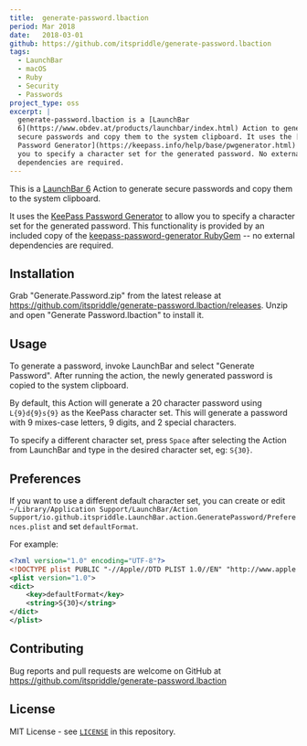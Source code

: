 ```yaml
---
title:  generate-password.lbaction
period: Mar 2018
date:   2018-03-01
github: https://github.com/itspriddle/generate-password.lbaction
tags:
  - LaunchBar
  - macOS
  - Ruby
  - Security
  - Passwords
project_type: oss
excerpt: |
  generate-password.lbaction is a [LaunchBar
  6](https://www.obdev.at/products/launchbar/index.html) Action to generate
  secure passwords and copy them to the system clipboard. It uses the [KeePass
  Password Generator](https://keepass.info/help/base/pwgenerator.html) to allow
  you to specify a character set for the generated password. No external
  dependencies are required.
---
```


This is a [LaunchBar 6][] Action to generate secure passwords and copy them to
the system clipboard.

It uses the [KeePass Password Generator][] to allow you to specify a character
set for the generated password. This functionality is provided by an included
copy of the [keepass-password-generator RubyGem][] -- no external dependencies
are required.

[LaunchBar 6]: https://www.obdev.at/products/launchbar/index.html
[KeePass Password Generator]: https://keepass.info/help/base/pwgenerator.html
[keepass-password-generator RubyGem]: https://github.com/johnbintz/keepass-password-generator

## Installation

Grab "Generate.Password.zip" from the latest release at
<https://github.com/itspriddle/generate-password.lbaction/releases>. Unzip and
open "Generate Password.lbaction" to install it.

## Usage

To generate a password, invoke LaunchBar and select "Generate Password". After
running the action, the newly generated password is copied to the system
clipboard.

By default, this Action will generate a 20 character password using
`L{9}d{9}s{9}` as the KeePass character set. This will generate a password
with 9 mixes-case letters, 9 digits, and 2 special characters.

To specify a different character set, press `Space` after selecting the Action
from LaunchBar and type in the desired character set, eg: `S{30}`.

## Preferences

If you want to use a different default character set, you can create or edit
`~/Library/Application Support/LaunchBar/Action Support/io.github.itspriddle.LaunchBar.action.GeneratePassword/Preferences.plist`
and set `defaultFormat`.

For example:

```xml
<?xml version="1.0" encoding="UTF-8"?>
<!DOCTYPE plist PUBLIC "-//Apple//DTD PLIST 1.0//EN" "http://www.apple.com/DTDs/PropertyList-1.0.dtd">
<plist version="1.0">
<dict>
	<key>defaultFormat</key>
	<string>S{30}</string>
</dict>
</plist>
```

## Contributing

Bug reports and pull requests are welcome on GitHub at
<https://github.com/itspriddle/generate-password.lbaction>

## License

MIT License - see
[`LICENSE`](https://github.com/itspriddle/generate-password.lbaction/blob/master/LICENSE)
in this repository.
